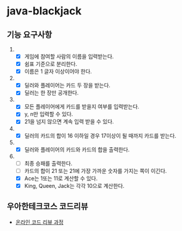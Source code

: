 # java-blackjack

## 기능 요구사항
1. - [x] 게임에 참여할 사람의 이름을 입력받는다.
    - [x] 쉼표 기준으로 분리한다.
    - [X] 이름은 1 글자 이상이어야 한다.
2. - [x] 딜러와 플레이어는 카드 두 장을 받는다.
    - [x] 딜러는 한 장만 공개한다.
3. - [x] 모든 플레이어에게 카드를 받을지 여부를 입력받는다.
    - [x] y, n만 입력할 수 있다.
    - [x] 21을 넘지 않으면 계속 입력 받을 수 있다.
4. - [x] 딜러의 카드의 합이 16 이하일 경우 17이상이 될 때까지 카드를 받는다.
5. - [x] 딜러와 플레이어의 카드와 카드의 합을 출력한다.
6. - [ ] 최종 승패를 출력한다.
    - [ ] 카드의 합이 21 또는 21에 가장 가까운 숫자를 가지는 쪽이 이긴다.
    - [X] Ace는 1또는 11로 계산할 수 있다.
    - [X] King, Queen, Jack는 각각 10으로 계산한다.

## 우아한테크코스 코드리뷰

- [온라인 코드 리뷰 과정](https://github.com/woowacourse/woowacourse-docs/blob/master/maincourse/README.md)
